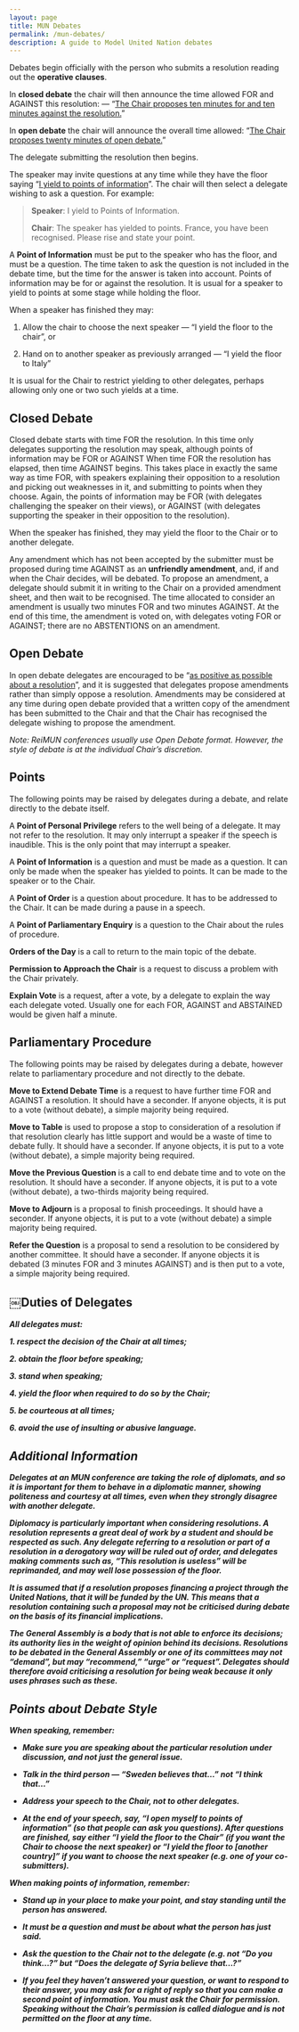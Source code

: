 ```yaml
---
layout: page
title: MUN Debates
permalink: /mun-debates/
description: A guide to Model United Nation debates
---
```


Debates begin officially with the person who submits a resolution reading out the **operative clauses**.

In **closed debate** the chair will then announce the time allowed FOR and AGAINST this resolution: — “<u>The Chair proposes ten minutes for and ten minutes against the resolution.</u>”

In **open debate** the chair will announce the overall time allowed: “<u>The Chair proposes twenty minutes of open debate.</u>”

The delegate submitting the resolution then begins.

The speaker may invite questions at any time while they have the floor saying “<u>I yield to points of information</u>”. The chair will then select a delegate wishing to ask a question. For example:

> **Speaker**: I yield to Points of Information.
>
> **Chair**: The speaker has yielded to points. France, you have been recognised. Please rise and state your point.

A **Point of Information** must be put to the speaker who has the floor, and must be a question. The time taken to ask the question is not included in the debate time, but the time for the answer is taken into account. Points of information may be for or against the resolution. It is usual for a speaker to yield to points at some stage while holding the floor.

When a speaker has finished they may:

1. Allow the chair to choose the next speaker — “I yield the floor to the chair”, or

2. Hand on to another speaker as previously arranged — “I yield the floor to Italy”

It is usual for the Chair to restrict yielding to other delegates, perhaps allowing only one or two such yields at a time.

## Closed Debate

Closed debate starts with time FOR the resolution. In this time only delegates supporting the resolution may speak, although points of information may be FOR or AGAINST When time FOR the resolution has elapsed, then time AGAINST begins. This takes place in exactly the same way as time FOR, with speakers explaining their opposition to a resolution and picking out weaknesses in it, and submitting to points when they choose. Again, the points of information may be FOR (with delegates challenging the speaker on their views), or AGAINST (with delegates supporting the speaker in their opposition to the resolution).

When the speaker has finished, they may yield the floor to the Chair or to another delegate.

Any amendment which has not been accepted by the submitter must be proposed during time AGAINST as an **unfriendly amendment**, and, if and when the Chair decides, will be debated. To propose an amendment, a delegate should submit it in writing to the Chair on a provided amendment sheet, and then wait to be recognised. The time allocated to consider an amendment is usually two minutes FOR and two minutes AGAINST. At the end of this time, the amendment is voted on, with delegates voting FOR or AGAINST; there are no ABSTENTIONS on an amendment.

## Open Debate

In open debate delegates are encouraged to be “<u>as positive as possible about a resolution</u>”, and it is suggested that delegates propose amendments rather than simply oppose a resolution. Amendments may be considered at any time during open debate provided that a written copy of the amendment has been submitted to the Chair and that the Chair has recognised the delegate wishing to propose the amendment.

*Note: ReiMUN conferences usually use Open Debate format. However, the style of debate is at the individual Chair’s discretion.*


## Points

The following points may be raised by delegates during a debate, and relate directly to the debate itself.

A **Point of Personal Privilege** refers to the well being of a delegate. It may not refer to the resolution. It may only interrupt a speaker if the speech is inaudible. This is the only point that may interrupt a speaker.

A **Point of Information** is a question and must be made as a question. It can only be made when the speaker has yielded to points. It can be made to the speaker or to the Chair.

A **Point of Order** is a question about procedure. It has to be addressed to the Chair. It can be made during a pause in a speech.

A **Point of Parliamentary Enquiry** is a question to the Chair about the rules of procedure.

**Orders of the Day** is a call to return to the main topic of the debate.

**Permission to Approach the Chair** is a request to discuss a problem with the Chair privately.

**Explain Vote** is a request, after a vote, by a delegate to explain the way each delegate voted. Usually one for each FOR, AGAINST and ABSTAINED would be given half a minute.

## Parliamentary Procedure

The following points may be raised by delegates during a debate, however relate to parliamentary procedure and not directly to the debate.

**Move to Extend Debate Time** is a request to have further time FOR and AGAINST a resolution. It should have a seconder. If anyone objects, it is put to a vote (without debate), a simple majority being required.

**Move to Table** is used to propose a stop to consideration of a resolution if that resolution clearly has little support and would be a waste of time to debate fully. It should have a seconder. If anyone objects, it is put to a vote (without debate), a simple majority being required.

**Move the Previous Question** is a call to end debate time and to vote on the resolution. It should have a seconder. If anyone objects, it is put to a vote (without debate), a two-thirds majority being required.

**Move to Adjourn** is a proposal to finish proceedings. It should have a seconder. If anyone objects, it is put to a vote (without debate) a simple majority being required.

**Refer the Question** is a proposal to send a resolution to be considered by another committee. It should have a seconder. If anyone objects it is debated (3 minutes FOR and 3 minutes AGAINST) and is then put to a vote, a simple majority being required.

## ￼Duties of Delegates
<b><i>All delegates must:

<b><i> 1. respect the decision of the Chair at all times;

<b><i> 2. obtain the floor before speaking;

<b><i> 3. stand when speaking;

<b><i> 4. yield the floor when required to do so by the Chair;

<b><i> 5. be courteous at all times;

<b><i> 6. avoid the use of insulting or abusive language.

## Additional Information

Delegates at an MUN conference are taking the role of diplomats, and so it is important for them to behave in a diplomatic manner, showing politeness and courtesy at all times, even when they strongly disagree with another delegate.

Diplomacy is particularly important when considering resolutions. A resolution represents a great deal of work by a student and should be respected as such. Any delegate referring to a resolution or part of a resolution in a derogatory way will be ruled out of order, and delegates making comments such as, “This resolution is useless” will be reprimanded, and may well lose possession of the floor.

It is assumed that if a resolution proposes financing a project through the United Nations, that it will be funded by the UN. This means that a resolution containing such a proposal may not be criticised during debate on the basis of its financial implications.

The General Assembly is a body that is not able to enforce its decisions; its authority lies in the weight of opinion behind its decisions. Resolutions to be debated in the General Assembly or one of its committees may not “demand”, but may “recommend,” “urge” or “request”. Delegates should therefore avoid criticising a resolution for being weak because it only uses phrases such as these.

## Points about Debate Style

When speaking, remember:

* Make sure you are speaking about the particular resolution under discussion, and not just the general issue.

* Talk in the third person — “Sweden believes that…” not “I think that…”

* Address your speech to the Chair, not to other delegates.

* At the end of your speech, say, “I open myself to points of information” (so that people can ask you questions). After questions are finished, say either “I yield the floor to the Chair” (if you want the Chair to choose the next speaker) or “I yield the floor to [another country]” if you want to choose the next speaker (e.g. one of your co-submitters).

When making points of information, remember:

* Stand up in your place to make your point, and stay standing until the person has answered.

* It must be a question and must be about what the person has just said.

* Ask the question to the Chair not to the delegate (e.g. not “Do you think...?” but “Does the delegate of Syria believe that…?”

* If you feel they haven’t answered your question, or want to respond to their answer, you may ask for a *right of reply* so that you can make a second point of information. You must ask the Chair for permission. Speaking without the Chair’s permission is called *dialogue* and is not permitted on the floor at any time.
